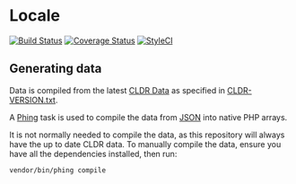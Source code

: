 # Locale

[![Build Status](https://travis-ci.org/giggsey/Locale.svg?branch=master)](https://travis-ci.org/giggsey/Locale) [![Coverage Status](https://coveralls.io/repos/giggsey/Locale/badge.png)](https://coveralls.io/r/giggsey/Locale) [![StyleCI](https://styleci.io/repos/24566760/shield)](https://styleci.io/repos/24566760)


## Generating data

Data is compiled from the latest [CLDR Data](http://cldr.unicode.org/) as specified in [CLDR-VERSION.txt](CLDR-VERSION.txt).

A [Phing](https://www.phing.info/) task is used to compile the data from [JSON](https://github.com/unicode-cldr/cldr-localenames-full) into native PHP arrays.

It is not normally needed to compile the data, as this repository will always have the up to date CLDR data.
To manually compile the data, ensure you have all the dependencies installed, then run:

```bash
vendor/bin/phing compile
```
